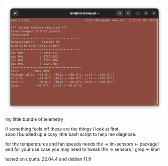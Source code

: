 ![components](/whatswrong.png)

my little bundle of telemetry

if something feels off these are the things i look at first.\
sooo i bundled up a cosy little bash script to help me diagnose.

for the temperatures and fan speeds needs the -> lm-sensors <- package!\
and for your use case you may need to tweak the -> sensors | grep <- line!

tested on ubuntu 22.04.4 and debian 11.9
